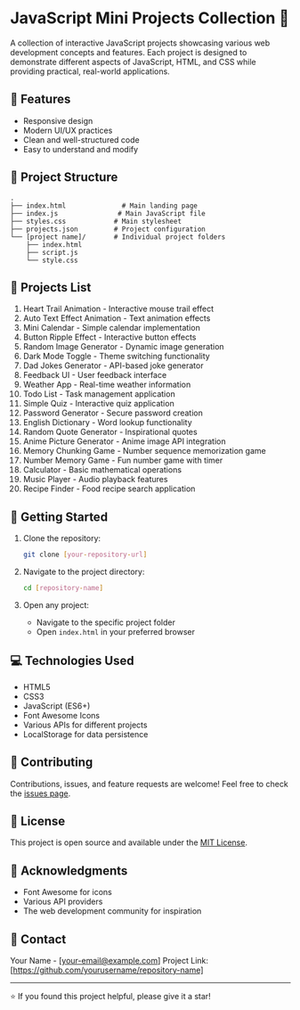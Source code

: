 # JavaScript Mini Projects Collection 🚀

A collection of interactive JavaScript projects showcasing various web development concepts and features. Each project is designed to demonstrate different aspects of JavaScript, HTML, and CSS while providing practical, real-world applications.

## 🎯 Features

- Responsive design
- Modern UI/UX practices
- Clean and well-structured code
- Easy to understand and modify

## 📂 Project Structure

```
.
├── index.html              # Main landing page
├── index.js               # Main JavaScript file
├── styles.css            # Main stylesheet
├── projects.json         # Project configuration
└── [project name]/       # Individual project folders
    ├── index.html
    ├── script.js
    └── style.css
```

## 🎨 Projects List

1. Heart Trail Animation - Interactive mouse trail effect
2. Auto Text Effect Animation - Text animation effects
3. Mini Calendar - Simple calendar implementation
4. Button Ripple Effect - Interactive button effects
5. Random Image Generator - Dynamic image generation
6. Dark Mode Toggle - Theme switching functionality
7. Dad Jokes Generator - API-based joke generator
8. Feedback UI - User feedback interface
9. Weather App - Real-time weather information
10. Todo List - Task management application
11. Simple Quiz - Interactive quiz application
12. Password Generator - Secure password creation
13. English Dictionary - Word lookup functionality
14. Random Quote Generator - Inspirational quotes
15. Anime Picture Generator - Anime image API integration
16. Memory Chunking Game - Number sequence memorization game
17. Number Memory Game - Fun number game with timer
18. Calculator - Basic mathematical operations
19. Music Player - Audio playback features
20. Recipe Finder - Food recipe search application

## 🚀 Getting Started

1. Clone the repository:

   ```bash
   git clone [your-repository-url]
   ```

2. Navigate to the project directory:

   ```bash
   cd [repository-name]
   ```

3. Open any project:
   - Navigate to the specific project folder
   - Open `index.html` in your preferred browser

## 💻 Technologies Used

- HTML5
- CSS3
- JavaScript (ES6+)
- Font Awesome Icons
- Various APIs for different projects
- LocalStorage for data persistence

## 🤝 Contributing

Contributions, issues, and feature requests are welcome! Feel free to check the [issues page](your-issues-url).

## 📝 License

This project is open source and available under the [MIT License](LICENSE).

## 🌟 Acknowledgments

- Font Awesome for icons
- Various API providers
- The web development community for inspiration

## 📧 Contact

Your Name - [your-email@example.com]
Project Link: [https://github.com/yourusername/repository-name]

---

⭐️ If you found this project helpful, please give it a star!
